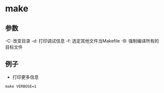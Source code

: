 # make

## 参数
-C: 改变目录
-d: 打印调试信息
-f: 选定其他文件当Makefile
-B: 强制编译所有的目标文件


## 例子
- 打印更多信息
```shell
make VERBOSE=1
```
